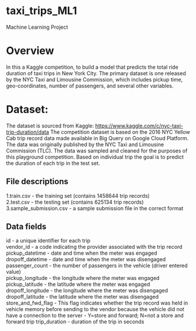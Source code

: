 # taxi_trips_ML1
Machine Learning Project
# Overview
In this a Kaggle competition, to build a model that predicts the total ride duration of taxi trips in New York City. The primary dataset is one released by the NYC Taxi and Limousine Commission, which includes pickup time, geo-coordinates, number of passengers, and several other variables.

# Dataset:
The dataset is sourced from Kaggle: https://www.kaggle.com/c/nyc-taxi-trip-duration/data
The competition dataset is based on the 2016 NYC Yellow Cab trip record data made available in Big Query on Google Cloud Platform. The data was originally published by the NYC Taxi and Limousine Commission (TLC). The data was sampled and cleaned for the purposes of this playground competition. Based on individual trip the goal is to predict the duration of each trip in the test set.

## File descriptions   
1.train.csv - the training set (contains 1458644 trip records)      
2.test.csv - the testing set (contains 625134 trip records)     
3.sample_submission.csv - a sample submission file in the correct format

## Data fields     
id - a unique identifier for each trip  
vendor_id - a code indicating the provider associated with the trip record  
pickup_datetime - date and time when the meter was engaged  
dropoff_datetime - date and time when the meter was disengaged  
passenger_count - the number of passengers in the vehicle (driver entered value)    
pickup_longitude - the longitude where the meter was engaged    
pickup_latitude - the latitude where the meter was engaged  
dropoff_longitude - the longitude where the meter was disengaged    
dropoff_latitude - the latitude where the meter was disengaged  
store_and_fwd_flag - This flag indicates whether the trip record was held in vehicle memory before sending to the   vendor because the vehicle did not have a connection to the server - Y=store and forward; N=not a store and forward trip
trip_duration - duration of the trip in seconds 
